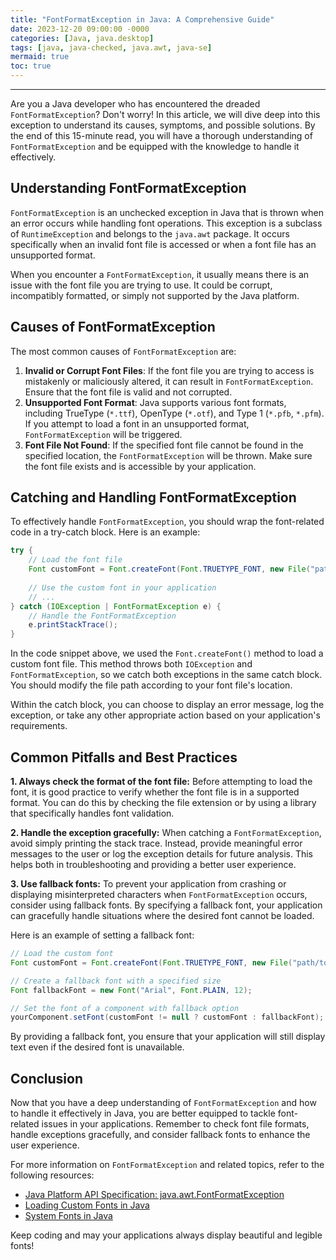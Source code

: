 ```yaml
---
title: "FontFormatException in Java: A Comprehensive Guide"
date: 2023-12-20 09:00:00 -0000
categories: [Java, java.desktop]
tags: [java, java-checked, java.awt, java-se]
mermaid: true
toc: true
---
```



---

Are you a Java developer who has encountered the dreaded `FontFormatException`? Don't worry! In this article, we will dive deep into this exception to understand its causes, symptoms, and possible solutions. By the end of this 15-minute read, you will have a thorough understanding of `FontFormatException` and be equipped with the knowledge to handle it effectively.

## Understanding FontFormatException

`FontFormatException` is an unchecked exception in Java that is thrown when an error occurs while handling font operations. This exception is a subclass of `RuntimeException` and belongs to the `java.awt` package. It occurs specifically when an invalid font file is accessed or when a font file has an unsupported format.

When you encounter a `FontFormatException`, it usually means there is an issue with the font file you are trying to use. It could be corrupt, incompatibly formatted, or simply not supported by the Java platform.

## Causes of FontFormatException

The most common causes of `FontFormatException` are:

1. **Invalid or Corrupt Font Files**: If the font file you are trying to access is mistakenly or maliciously altered, it can result in `FontFormatException`. Ensure that the font file is valid and not corrupted.
2. **Unsupported Font Format**: Java supports various font formats, including TrueType (`*.ttf`), OpenType (`*.otf`), and Type 1 (`*.pfb`, `*.pfm`). If you attempt to load a font in an unsupported format, `FontFormatException` will be triggered.
3. **Font File Not Found**: If the specified font file cannot be found in the specified location, the `FontFormatException` will be thrown. Make sure the font file exists and is accessible by your application.

## Catching and Handling FontFormatException

To effectively handle `FontFormatException`, you should wrap the font-related code in a try-catch block. Here is an example:

```java
try {
    // Load the font file
    Font customFont = Font.createFont(Font.TRUETYPE_FONT, new File("path/to/font.ttf"));
    
    // Use the custom font in your application
    // ...
} catch (IOException | FontFormatException e) {
    // Handle the FontFormatException
    e.printStackTrace();
}
```

In the code snippet above, we used the `Font.createFont()` method to load a custom font file. This method throws both `IOException` and `FontFormatException`, so we catch both exceptions in the same catch block. You should modify the file path according to your font file's location.

Within the catch block, you can choose to display an error message, log the exception, or take any other appropriate action based on your application's requirements.

## Common Pitfalls and Best Practices

**1. Always check the format of the font file:** Before attempting to load the font, it is good practice to verify whether the font file is in a supported format. You can do this by checking the file extension or by using a library that specifically handles font validation.

**2. Handle the exception gracefully:** When catching a `FontFormatException`, avoid simply printing the stack trace. Instead, provide meaningful error messages to the user or log the exception details for future analysis. This helps both in troubleshooting and providing a better user experience.

**3. Use fallback fonts:** To prevent your application from crashing or displaying misinterpreted characters when `FontFormatException` occurs, consider using fallback fonts. By specifying a fallback font, your application can gracefully handle situations where the desired font cannot be loaded.

Here is an example of setting a fallback font:

```java
// Load the custom font
Font customFont = Font.createFont(Font.TRUETYPE_FONT, new File("path/to/font.ttf"));

// Create a fallback font with a specified size
Font fallbackFont = new Font("Arial", Font.PLAIN, 12);

// Set the font of a component with fallback option
yourComponent.setFont(customFont != null ? customFont : fallbackFont);
```

By providing a fallback font, you ensure that your application will still display text even if the desired font is unavailable.

## Conclusion

Now that you have a deep understanding of `FontFormatException` and how to handle it effectively in Java, you are better equipped to tackle font-related issues in your applications. Remember to check font file formats, handle exceptions gracefully, and consider fallback fonts to enhance the user experience.

For more information on `FontFormatException` and related topics, refer to the following resources:

- [Java Platform API Specification: java.awt.FontFormatException](https://docs.oracle.com/en/java/javase/14/docs/api/java.desktop/java/awt/FontFormatException.html)
- [Loading Custom Fonts in Java](https://www.baeldung.com/java-fonts)
- [System Fonts in Java](https://www.logicbig.com/tutorials/core-java-tutorial/java-awt/font/get-installed-system-fonts.html)

Keep coding and may your applications always display beautiful and legible fonts!